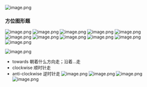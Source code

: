 ![image.png](https://raw.githubusercontent.com/formoree/PicGO-Picture/master/202303311541255.png)
### 方位图形题
![image.png](https://raw.githubusercontent.com/formoree/PicGO-Picture/master/202303311550265.png)
![image.png](https://raw.githubusercontent.com/formoree/PicGO-Picture/master/202303311557145.png)
![image.png](https://raw.githubusercontent.com/formoree/PicGO-Picture/master/202303311603049.png)
![image.png](https://raw.githubusercontent.com/formoree/PicGO-Picture/master/202303311605744.png)
![image.png](https://raw.githubusercontent.com/formoree/PicGO-Picture/master/202303311606980.png)
![image.png](https://raw.githubusercontent.com/formoree/PicGO-Picture/master/202303311606569.png)
![image.png](https://raw.githubusercontent.com/formoree/PicGO-Picture/master/202303311612878.png)
![image.png](https://raw.githubusercontent.com/formoree/PicGO-Picture/master/202303311612444.png)
![image.png](https://raw.githubusercontent.com/formoree/PicGO-Picture/master/202303311614755.png)
![image.png](https://raw.githubusercontent.com/formoree/PicGO-Picture/master/202303311614823.png)
![image.png](https://raw.githubusercontent.com/formoree/PicGO-Picture/master/202303311617780.png)

![image.png](https://raw.githubusercontent.com/formoree/PicGO-Picture/master/202303311618551.png)
+ towards 朝着什么方向走；沿着...走
+ clockwise 顺时针走
+ anti-clockwise 逆时针走
![image.png](https://raw.githubusercontent.com/formoree/PicGO-Picture/master/202303311620607.png)
![image.png](https://raw.githubusercontent.com/formoree/PicGO-Picture/master/202303311621615.png)
![image.png](https://raw.githubusercontent.com/formoree/PicGO-Picture/master/202303311621948.png)
![image.png](https://raw.githubusercontent.com/formoree/PicGO-Picture/master/202303311622052.png)
